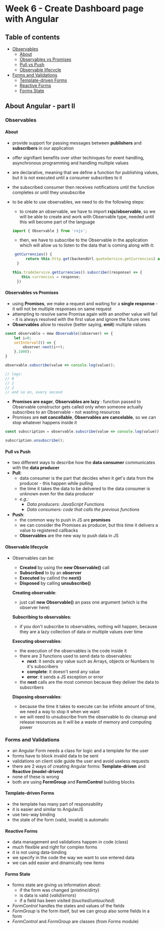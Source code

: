 # Week 6 - Create Dashboard page with Angular

## Table of contents

- [Observables](#observables)
  - [About](#about)
  - [Observables vs Promises](#observables-vs-promises)
  - [Pull vs Push](#pull-vs-push)
  - [Observable lifecycle](#observable-lifecycle)
- [Forms and Validations](#forms-and-validations)
  - [Template-driven Forms](#template-driven-forms)
  - [Reactive Forms](#reactive-forms)
  - [Forms State](#forms-state)

## About Angular - part II

### Observables

#### About

- provide support for passing messages between **publishers** and **subscribers** in our application
- offer signifiant benefits over other techinques for event handling, asynchronous programming and handling multiple values
- are declarative, meaning that we define a function for publishing values, but it is not executed until a consumer subscribes to it
- the subscribed consumer then receives notifications until the function completes or until they unsubscribe
- to be able to use observables, we need to do the following steps:
  - to create an observable, we have to import **rxjs/observable**, so we will be able to create and work with Observable type, needed until this will become part of the language

  ```JavaScript
  import { Observable } from 'rxjs';
  ```

  - then, we have to subscribe to the Observable in the application which will allow us to listen to the data that is coming along with it:

  ```JavaScript
   getCurrencies() {
        return this.http.get(backendUrl.quoteService.getCurrencies) as Observable<string[]>
    }
  ```

  ```JavaScript
  this.tradeService.getCurrencies().subscribe((response) => {
      this.currencies = response;
    })
  ```

#### Observables vs Promises

- using **Promises**, we make a request and waiting for a **single response** - it will not be multiple responses on same request
- attempting to resolve same Promise again with an another value will fail - it is always resolved with the first value and ignore the future ones
- **Observables** allow to resolve (better saying, **emit**) multiple values

```JavaScript
const observable = mew Observable((observer) => {
    let i=0;
    setInterval(() => {
        observer.next(i++);
    },1000);
}

observable.subscribe(value => console.log(value));

// logs:
// 0
// 1
// 2
// and so on, every second
```

- **Promises are eager**, **Observables are lazy** : function passed to Observable constructor gets called only when someone actually subscribes to an Observable - not wasting resources
- Promises are **not cancellable**, **Observables are cancelable**, so we can stop whatever happens inside it

```JavaScript
const subscription = observable.subscribe(value => console.log(value));

subscription.unsubscribe();
```

#### Pull vs Push

- two different ways to describe how the **data consumer** communicates with the **data producer**
- **Pull**:
  - data consumer is the part that decides when it get's data from the producer - this happen while pulling
  - the time it takes the data to be delivered to the data consumer is unknown even for the data producer
  - *e.g.:*
    - *Data producers: JavaScript Functions*
    - *Data consumers: code that calls the previous functions*
- **Push**:
  - the common way to push in JS are **promises**
  - we can consider the Promises as producer, but this time it delivers a value to registered callbacks
  - **Observables** are the new way to push data in JS

#### Observable lifecycle

- Observables can be:
  - **Created** by using the **new Observable()** call
  - **Subscribed** to by an **observer**
  - **Executed** by callind the **next()**
  - **Disposed** by calling **unsubscribe()**

  **Creating observable**:
  - just call **new Observable()** an pass one argument (which is the observer here)

  **Subscribing to observables**:
  - if you don't subscribe to observables, nothing will happen, because they are a lazy collection of data or multiple values over time

  **Executing observables**:
  - the execution of the observables is the code inside it
  - there are 3 functions used to send data to observables:
    - **next**: it sends any value such as Arrays, objects or Numbers to it's subscribers
    - **complete**: it doesn't send any value
    - **error**: it sends a JS exception or error
  - the **next** calls are the most common because they deliver the data to subscribers

  **Disposing observables**:
  - because the time it takes to execute can be infinite amount of time, we need a way to stop it when we want
  - we will need to unsubscribe from the observable to do cleanup and release resources as it will be a waste of memory and computing power

### Forms and Validations

- an Angular Form needs a class for logic and a template for the user
- forms have to block invalid data to be sent
- validations on client side guide the user and avoid useless requests
- there are 2 ways of creating Angular forms: **Template-driven** and **Reactive (model-driven)**
- none of these is wrong
- both are using **FormGroup** and **FormControl** building blocks

#### Template-driven Forms

- the template has many part of responsability
- it is easier and similar to AngularJS
- use two-way binding
- the state of the form (valid, invalid) is automatic

#### Reactive Forms

- data management and validations happen in code (class)
- much flexible and right for complex forms
- it is not using data-binding
- we specify in the code the way we want to use entered data
- we can add easier and dinamically new items

#### Forms State

- forms state are giving us information about:
  - if the form was changed (*pristine*/*dirty*)
  - is data is valid (*valid*/*errors*)
  - if a field has been visited (*touched*/*untouched*)
- *FormControl* handles the states and values of the fields
- *FormGroup* is the form itself, but we can group also some fields in a form
- *FormControl* and *FormGroup* are classes (from *Forms* module)
